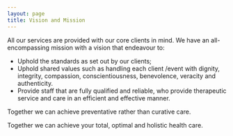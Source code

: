 ```yaml
---
layout: page
title: Vision and Mission
---
```


All our services are provided with our core clients in mind. We have an all-encompassing mission with a vision that endeavour to:
* Uphold the standards  as set out by our  clients;
* Uphold shared values such as handling  each client /event with dignity, integrity, compassion,  conscientiousness, benevolence, veracity and authenticity.
* Provide staff that are fully qualified  and reliable, who provide therapeutic service and care in an  efficient and effective manner.


Together we can achieve preventative rather than curative care.

Together we can achieve your total, optimal and holistic health care.